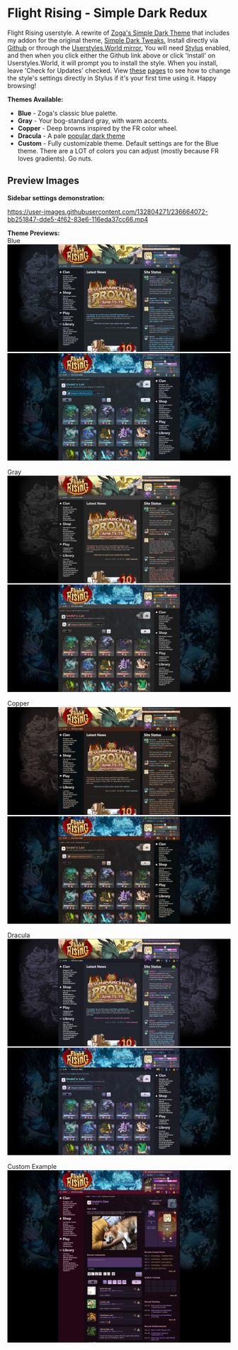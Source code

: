 # Flight Rising - Simple Dark Redux
Flight Rising userstyle. A rewrite of [Zoga's Simple Dark Theme](https://userstyles.org/styles/150521/simple-dark-theme-for-flight-rising) that includes my addon for the original theme, [Simple Dark Tweaks.](https://userstyles.org/styles/200085/simple-dark-tweaks-for-flight-rising)
Install directly via [Github](https://github.com/dragonjpg/simple-dark-redux/raw/main/simple-dark-redux.user.css) or through the [Userstyles.World mirror.](https://userstyles.world/style/9725/simple-dark-redux-for-flight-rising)
You will need [Stylus](https://github.com/openstyles/stylus#readme) enabled, and then when you click either the Github link above or click 'Install' on Userstyles.World, it will prompt you to install the style. When you install, leave 'Check for Updates' checked. View [these](https://github.com/openstyles/stylus/wiki/Usercss#how-do-i-customize-usercss) [pages](https://github.com/openstyles/stylus/wiki/Popup#interface) to see how to change the style's settings directly in Stylus if it's your first time using it. Happy browsing!

**Themes Available:**
- **Blue** - Zoga's classic blue palette.
- **Gray** - Your bog-standard gray, with warm accents.
- **Copper** - Deep browns inspired by the FR color wheel.
- **Dracula** - A pale [popular dark theme](https://github.com/dracula/dracula-theme)
- **Custom** - Fully customizable theme. Default settings are for the Blue theme. There are a LOT of colors you can adjust (mostly because FR loves gradients). Go nuts.

## Preview Images

**Sidebar settings demonstration:**

https://user-images.githubusercontent.com/132804271/236664072-bb251847-dde5-4f62-83e6-116eda37cc66.mp4

**Theme Previews:**\
Blue\
![Screenshot of the home page in the default Blue theme.](https://raw.githubusercontent.com/dragonjpg/simple-dark-redux/main/images/blue1.png)\
![Screenshot of the Lair page in the default Blue theme.](https://raw.githubusercontent.com/dragonjpg/simple-dark-redux/main/images/blue2.png)

Gray\
![Screenshot of the home page in the Gray theme.](https://raw.githubusercontent.com/dragonjpg/simple-dark-redux/main/images/gray1.png)\
![Screenshot of the Lair page in the Gray theme.](https://raw.githubusercontent.com/dragonjpg/simple-dark-redux/main/images/gray2.png)

Copper\
![Screenshot of the home page in the Copper theme.](https://raw.githubusercontent.com/dragonjpg/simple-dark-redux/main/images/copper1.png)\
![Screenshot of the Lair page in the Copper theme.](https://raw.githubusercontent.com/dragonjpg/simple-dark-redux/main/images/copper2.png)

Dracula\
![Screenshot of the home page in the Dracula theme.](https://raw.githubusercontent.com/dragonjpg/simple-dark-redux/main/images/dracula1.png)\
![Screenshot of the Lair page in the Dracula theme.](https://raw.githubusercontent.com/dragonjpg/simple-dark-redux/main/images/dracula2.png)

Custom Example
![Screenshot of a custom theme I threw together.](https://raw.githubusercontent.com/dragonjpg/simple-dark-redux/main/images/custom.png)

